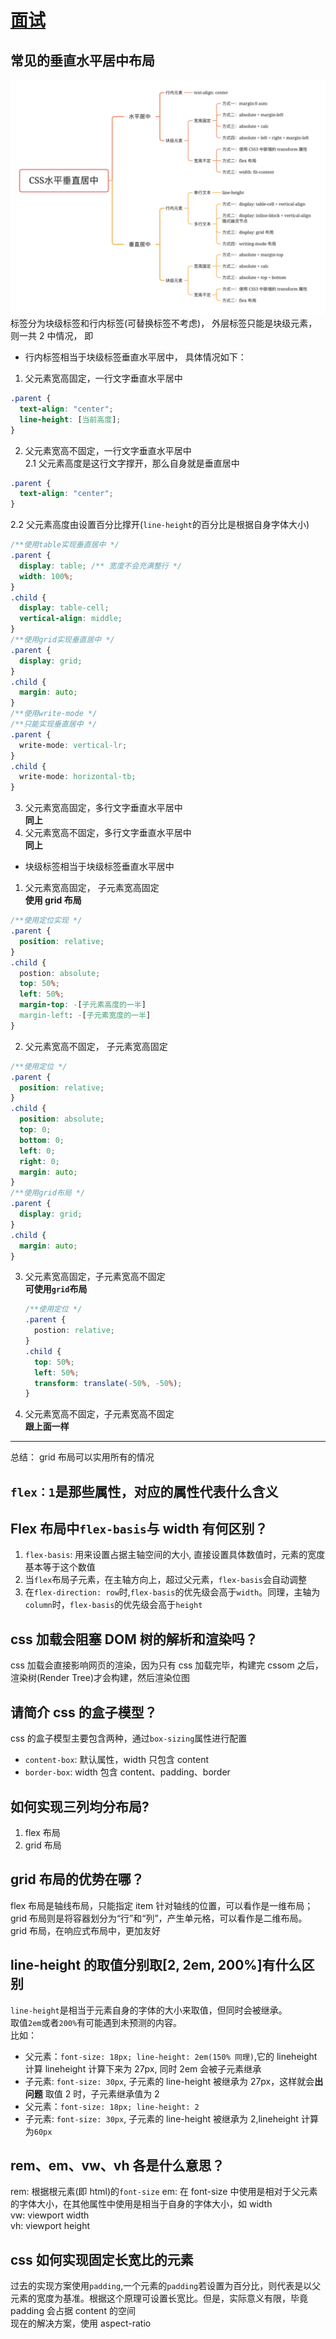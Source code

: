 # [面试](../.)

## 常见的垂直水平居中布局

![垂直水平居中](./image/1.png)
标签分为块级标签和行内标签(可替换标签不考虑)， 外层标签只能是块级元素，则一共 2 中情况， 即

- 行内标签相当于块级标签垂直水平居中， 具体情况如下：

1. 父元素宽高固定，一行文字垂直水平居中

```css
.parent {
  text-align: "center";
  line-height: [当前高度];
}
```

2. 父元素宽高不固定，一行文字垂直水平居中  
   2.1 父元素高度是这行文字撑开，那么自身就是垂直居中

```css
.parent {
  text-align: "center";
}
```

2.2 父元素高度由设置百分比撑开(`line-height`的百分比是根据自身字体大小)

```css
/**使用table实现垂直居中 */
.parent {
  display: table; /** 宽度不会充满整行 */
  width: 100%;
}
.child {
  display: table-cell;
  vertical-align: middle;
}
/**使用grid实现垂直居中 */
.parent {
  display: grid;
}
.child {
  margin: auto;
}
/**使用write-mode */
/**只能实现垂直居中 */
.parent {
  write-mode: vertical-lr;
}
.child {
  write-mode: horizontal-tb;
}
```

3. 父元素宽高固定，多行文字垂直水平居中  
   **同上**
4. 父元素宽高不固定，多行文字垂直水平居中  
   **同上**

- 块级标签相当于块级标签垂直水平居中

1. 父元素宽高固定， 子元素宽高固定  
   **使用 grid 布局**

```css
/**使用定位实现 */
.parent {
  position: relative;
}
.child {
  postion: absolute;
  top: 50%;
  left: 50%;
  margin-top: -[子元素高度的一半]
  margin-left: -[子元素宽度的一半]
}
```

2. 父元素宽高不固定， 子元素宽高固定

```css
/**使用定位 */
.parent {
  position: relative;
}
.child {
  position: absolute;
  top: 0;
  bottom: 0;
  left: 0;
  right: 0;
  margin: auto;
}
/**使用grid布局 */
.parent {
  display: grid;
}
.child {
  margin: auto;
}
```

3. 父元素宽高固定，子元素宽高不固定  
   **可使用`grid`布局**
   ```css
   /**使用定位 */
   .parent {
     postion: relative;
   }
   .child {
     top: 50%;
     left: 50%;
     transform: translate(-50%, -50%);
   }
   ```
4. 父元素宽高不固定，子元素宽高不固定  
   **跟上面一样**

---

总结： grid 布局可以实用所有的情况

## `flex：1`是那些属性，对应的属性代表什么含义

## Flex 布局中`flex-basis`与 width 有何区别？

1. `flex-basis`: 用来设置占据主轴空间的大小, 直接设置具体数值时，元素的宽度基本等于这个数值
2. 当`flex`布局子元素，在主轴方向上，超过父元素，`flex-basis`会自动调整
3. 在`flex-direction: row`时,`flex-basis`的优先级会高于`width`。同理，主轴为`column`时，`flex-basis`的优先级会高于`height`

## css 加载会阻塞 DOM 树的解析和渲染吗？

css 加载会直接影响网页的渲染，因为只有 css 加载完毕，构建完 cssom 之后，渲染树(Render Tree)才会构建，然后渲染位图

## 请简介 css 的盒子模型？

css 的盒子模型主要包含两种，通过`box-sizing`属性进行配置

- `content-box`: 默认属性，width 只包含 content
- `border-box`: width 包含 content、padding、border

## 如何实现三列均分布局?

1. flex 布局
2. grid 布局

## grid 布局的优势在哪？

flex 布局是轴线布局，只能指定 item 针对轴线的位置，可以看作是一维布局；grid 布局则是将容器划分为“行”和“列”，产生单元格，可以看作是二维布局。  
grid 布局，在响应式布局中，更加友好

## line-height 的取值分别取[2, 2em, 200%]有什么区别

`line-height`是相当于元素自身的字体的大小来取值，但同时会被继承。  
取值`2em`或者`200%`有可能遇到未预测的内容。  
比如：

- 父元素：`font-size: 18px; line-height: 2em(150% 同理)`,它的 lineheight 计算 lineheight 计算下来为 27px, 同时 2em 会被子元素继承
- 子元素: `font-size: 30px`, 子元素的 line-height 被继承为 27px，这样就会**出问题**
  取值 2 时，子元素继承值为 2
- 父元素：`font-size: 18px; line-height: 2`
- 子元素: `font-size: 30px`, 子元素的 line-height 被继承为 2,lineheight 计算为`60px`

## rem、em、vw、vh 各是什么意思？

rem: 根据根元素(即 html)的`font-size`
em: 在 font-size 中使用是相对于父元素的字体大小，在其他属性中使用是相当于自身的字体大小，如 width  
vw: viewport width  
vh: viewport height

## css 如何实现固定长宽比的元素

过去的实现方案使用`padding`,一个元素的`padding`若设置为百分比，则代表是以父元素的宽度为基准。根据这个原理可设置长宽比。但是，实际意义有限，毕竟 padding 会占据 content 的空间  
现在的解决方案，使用 aspect-ratio
